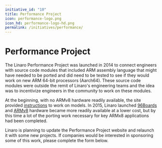 ```yaml
---
initiative_id: "10"
title: Performance Project
icon: performance-logo.png
icon_hd: performance-logo-hd.png
permalink: /initiatives/performance/
---
```

# Performance Project

The Linaro Performance Project was launched in 2014 to connect engineers with source code modules that included ARM assembly language that might have needed to be ported and did need to be tested to see if they would work on new ARM 64-bit processors (Aarch64). These source code modules were outside the remit of Linaro's engineering teams and the idea was to incentivize engineers in the community to work on these modules.

At the beginning, with no ARMv8 hardware readily available, the site provided [instructions](http://performance.linaro.org/setup/) to work on models. In 2015, Linaro launched [96Boards](http://www.96boards.org) and [ARMv8](https://www.linaro.org/initiatives/armv8/) hardware became more readily available at a lower cost, but by this time a lot of the porting work necessary for key ARMx8 applications had been completed.

Linaro is planning to update the Performance Project website and relaunch it with some new projects. If companies would be interested in sponsoring some of this work, please complete the form below.

